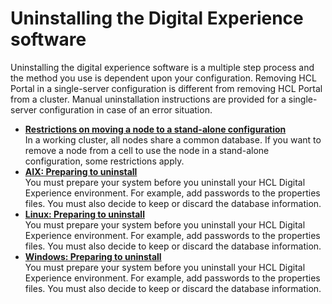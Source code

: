 # Uninstalling the Digital Experience software

Uninstalling the digital experience software is a multiple step process and the method you use is dependent upon your configuration. Removing HCL Portal in a single-server configuration is different from removing HCL Portal from a cluster. Manual uninstallation instructions are provided for a single-server configuration in case of an error situation.

-   **[Restrictions on moving a node to a stand-alone configuration](remove_node.md)**  
In a working cluster, all nodes share a common database. If you want to remove a node from a cell to use the node in a stand-alone configuration, some restrictions apply.
-   **[AIX: Preparing to uninstall](../uninstall/aix_uninstall/index.md)**  
You must prepare your system before you uninstall your HCL Digital Experience environment. For example, add passwords to the properties files. You must also decide to keep or discard the database information.
-   **[Linux: Preparing to uninstall](../uninstall/linux_uninstall/index.md)**  
You must prepare your system before you uninstall your HCL Digital Experience environment. For example, add passwords to the properties files. You must also decide to keep or discard the database information.
-   **[Windows: Preparing to uninstall](../uninstall/windows_uninstall/index.md)**  
You must prepare your system before you uninstall your HCL Digital Experience environment. For example, add passwords to the properties files. You must also decide to keep or discard the database information.

